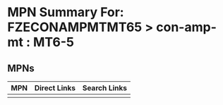 



# MPN Summary For: FZECONAMPMTMT65 > con-amp-mt : MT6-5

## MPNs
  

|MPN|Direct Links|Search Links|
| :--- | :--- | :--- |
||||
